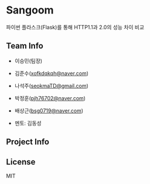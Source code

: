 # Sangoom

파이썬 플라스크(Flask)를 통해 HTTP1.1과 2.0의 성능 차이 비교


## Team Info
* 이승민(팀장)
* 김준수(xofkdqkqh@naver.com)
* 나석주(seokmaTD@gmail.com)
* 박정훈(pjh76702@naver.com)
* 배상근(bsg0719@naver.com)

* 멘토: 김동성


## Project Info



## License
MIT
